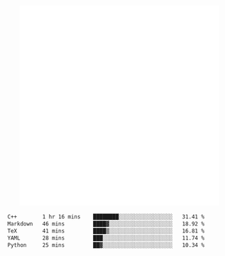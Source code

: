 <div align="center">
    <a href="https://konst.fish">
        <img src="https://raw.githubusercontent.com/konstfish/konstfish/master/fish.svg" alt="Logo" width="450"/>
    </a>
</div>

<!--START_SECTION:waka-->
```text
C++        1 hr 16 mins    ████████░░░░░░░░░░░░░░░░░   31.41 % 
Markdown   46 mins         ████▓░░░░░░░░░░░░░░░░░░░░   18.92 % 
TeX        41 mins         ████▒░░░░░░░░░░░░░░░░░░░░   16.81 % 
YAML       28 mins         ███░░░░░░░░░░░░░░░░░░░░░░   11.74 % 
Python     25 mins         ██▓░░░░░░░░░░░░░░░░░░░░░░   10.34 % 
```
<!--END_SECTION:waka-->
